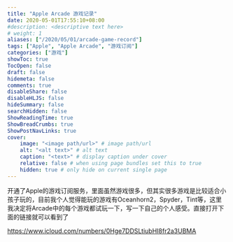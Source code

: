 ```yaml
---
title: "Apple Arcade 游戏记录"
date: 2020-05-01T17:55:10+08:00
#description: <descriptive text here>
# weight: 1
aliases: ["/2020/05/01/arcade-game-record"]
tags: ["Apple", "Apple Arcade", "游戏订阅"]
categories: ["游戏"]
showToc: true
TocOpen: false
draft: false
hidemeta: false
comments: true
disableShare: false
disableHLJS: false
hideSummary: false
searchHidden: false
ShowReadingTime: true
ShowBreadCrumbs: true
ShowPostNavLinks: true
cover:
    image: "<image path/url>" # image path/url
    alt: "<alt text>" # alt text
    caption: "<text>" # display caption under cover
    relative: false # when using page bundles set this to true
    hidden: true # only hide on current single page
---
```


开通了Apple的游戏订阅服务，里面虽然游戏很多，但其实很多游戏是比较适合小孩子玩的，目前我个人觉得能玩的游戏有Oceanhorn2，Spyder，Tint等，这里我决定将Arcade中的每个游戏都试玩一下，写一下自己的个人感受。直接打开下面的链接就可以看到了



https://www.icloud.com/numbers/0Hge7DDSLtiubHI8fr2a3UBMA
